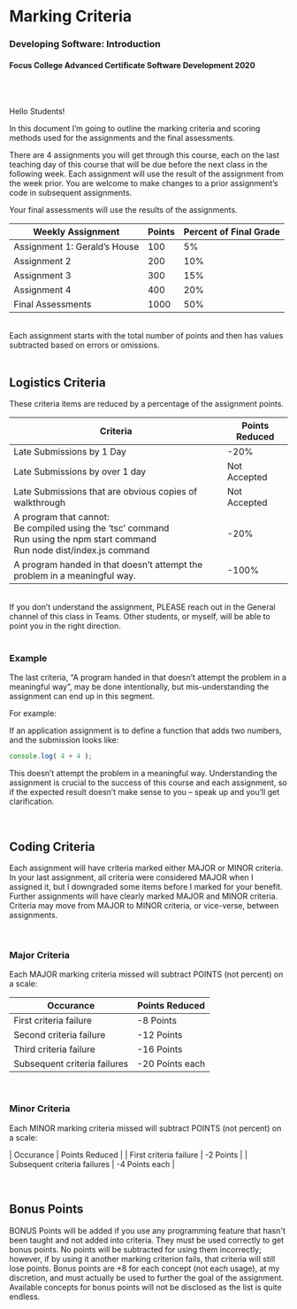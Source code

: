 # Marking Criteria 
### Developing Software: Introduction 
#### Focus College Advanced Certificate Software Development 2020 

<br/>
<br/>

Hello Students! 

In this document I’m going to outline the marking criteria and scoring methods used for the assignments and the final assessments. 

There are 4 assignments you will get through this course, each on the last teaching day of this course that will be due before the next class in the following week. Each assignment will use the result of the assignment from the week prior. You are welcome to make changes to a prior assignment’s code in subsequent assignments. 

Your final assessments will use the results of the assignments. 

| Weekly Assignment | Points | Percent of Final Grade
| --- | --- | --- |
Assignment 1: Gerald’s House | 100 | 5% 
Assignment 2 | 200 | 10% 
Assignment 3 | 300 | 15% 
Assignment 4 | 400 | 20% 
Final Assessments | 1000 | 50% 

<br/> 
Each assignment starts with the total number of points and then has values subtracted based on errors or omissions. 

<br/> 
<br/> 

## Logistics Criteria 

These criteria items are reduced by a percentage of the assignment points. 

| Criteria | Points Reduced | 
| --- | --- |
Late Submissions by 1 Day | -20% 
Late Submissions by over 1 day | Not Accepted 
Late Submissions that are obvious copies of walkthrough | Not Accepted 
| A program that cannot:<br/>Be compiled using the ‘tsc’ command <br/>Run using the npm start command <br/>Run node dist/index.js command | -20% |
| A program handed in that doesn’t attempt the problem in a meaningful way. | -100% |

<br/>
If you don’t understand the assignment, PLEASE reach out in the General channel of this class in Teams. Other students, or myself, will be able to point you in the right direction. 

<br/>
<br/>

### Example 

The last criteria, “A program handed in that doesn’t attempt the problem in a meaningful way”, may be done intentionally, but mis-understanding the assignment can end up in this segment.  

For example: 

If an application assignment is to define a function that adds two numbers, and the submission looks like: 

```javascript
console.log( 4 + 4 ); 
```

This doesn’t attempt the problem in a meaningful way. Understanding the assignment is crucial to the success of this course and each assignment, so if the expected result doesn’t make sense to you – speak up and you’ll get clarification. 

<br/>

## Coding Criteria 

Each assignment will have criteria marked either MAJOR or MINOR criteria. In your last assignment, all criteria were considered MAJOR when I assigned it, but I downgraded some items before I marked for your benefit. Further assignments will have clearly marked MAJOR and MINOR criteria. Criteria may move from MAJOR to MINOR criteria, or vice-verse, between assignments. 

<br/>

### Major Criteria 

Each MAJOR marking criteria missed will subtract POINTS (not percent) on a scale: 

| Occurance | Points Reduced |
| --- | --- |
| First criteria failure | -8 Points |
| Second criteria failure | -12 Points |
| Third criteria failure | -16 Points |
| Subsequent criteria failures | -20 Points each |

<br/>

### Minor Criteria 

Each MINOR marking criteria missed will subtract POINTS (not percent) on a scale: 

| Occurance | Points Reduced |
| First criteria failure | -2 Points  |
| Subsequent criteria failures | -4 Points each |

<br/>

## Bonus Points 

BONUS Points will be added if you use any programming feature that hasn't been taught and not added into criteria. They must be used correctly to get bonus points. No points will be subtracted for using them incorrectly; however, if by using it another marking criterion fails, that criteria will still lose points. Bonus points are +8 for each concept (not each usage), at my discretion, and must actually be used to further the goal of the assignment. Available concepts for bonus points will not be disclosed as the list is quite endless. 